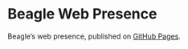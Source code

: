 # Beagle Web Presence

Beagle’s web presence, published on [GitHub Pages](https://jGleitz.github.io/Beagle/branches/srs-changes).